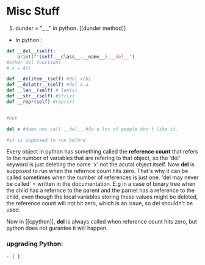 # Misc Stuff
1. dunder = "\_ \_" in python. [[dunder method]]

- In python :
~~~python
def __del__(self):
	print(f"{self.__class__.__name__}.__del__") 
#other del functions
# x = A()

def __delitem__(self) #del x[0]
def __delattr__(self) #del x.a
def __len__(self) # len(x)
def __str__(self) #str(x)
def __repr(self) #repr(x)


#but 

del x #does not call __del__ #So a lot of people don't like it.

#it is supposed to run before 
~~~

Every object in python has something called the **reference count** that refers to the number of variables that are refering to that object, so the 'del' keyword is just deleting the name 'x' not the acutal object itself. Now __del__ is supposed to run when the refernce count hits zero. That's why it can be called sometimes when the number of references is just one.  'del may never be called' = written in the documentation. 
E.g in a case of binary tree when the child has a refernce to the parent and the parnet has a reference to the child, even though the local variables storing these values might be deleted, the reference count will not hit zero, which is an issue, so del shouldn't be used.

Now in [[cpython]], __del__ is always called when reference count hits zero, but python does not gurantee it will happen.


### upgrading Python:
```bash
- [ ] 
```
